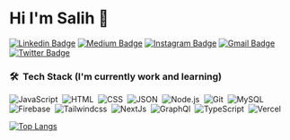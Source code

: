 # Hi I'm Salih 👋
[![Linkedin Badge](https://img.shields.io/badge/-Salih-blue?style=flat&logo=Linkedin&logoColor=white&link=https://linkedin.com/in/SalihGungormez/)](https://www.linkedin.com/in/SalihGungormez/)
[![Medium Badge](https://img.shields.io/badge/-@Salih-000000?style=flat&labelColor=000000&logo=Medium&link=https://medium.com/@salihgnrmz27)](https://medium.com/@salihgnrmz27)
[![Instagram Badge](https://img.shields.io/badge/-@Salihgngormez-purple?style=flat&logo=instagram&logoColor=white&link=https://www.instagram.com/salihgngormez/)](https://www.instagram.com/salihgngormez/)
[![Gmail Badge](https://img.shields.io/badge/-Salih-c14438?style=flat&logo=Gmail&logoColor=white&link=mailto:salihgungormez@outlook.com)](mailto:salihgungormez@outlook.com)
[![Twitter Badge](https://img.shields.io/badge/-@Hevallica-1ca0f1?style=flat&labelColor=1ca0f1&logo=twitter&logoColor=white&link=https://twitter.com/Hevallica)](https://twitter.com/Hevallica)






### 🛠 &nbsp;Tech Stack (I'm currently work and learning)

![JavaScript](https://img.shields.io/badge/-JavaScript-05122A?style=flat&logo=javascript)&nbsp;
![HTML](https://img.shields.io/badge/-HTML-05122A?style=flat&logo=HTML5)&nbsp;
![CSS](https://img.shields.io/badge/-CSS-05122A?style=flat&logo=CSS3&logoColor=1572B6)&nbsp;
![JSON](https://img.shields.io/badge/-JSON-05122A?style=flat&logo=json&logoColor=000000)&nbsp;
![Node.js](https://img.shields.io/badge/-Node.js-05122A?style=flat&logo=node.js&logoColor=339933)&nbsp;
![Git](https://img.shields.io/badge/-Git-05122A?style=flat&logo=git)&nbsp;
![MySQL](https://img.shields.io/badge/-MySQL-05122A?style=flat&logo=mysql&logoColor=4479A1)&nbsp;
![Firebase](https://img.shields.io/badge/-Firebase-05122A?style=flat&logo=firebase&logoColor=FFCA28)&nbsp;
![Tailwindcss](https://img.shields.io/badge/tailwindcss-%2338B2AC.svg?style=for-the-badge&logo=tailwind-css&logoColor=white)&nbsp;
![NextJs](https://img.shields.io/badge/nextjs-%23000000.svg?style=for-the-badge&logo=next.js&logoColor=white)&nbsp;
![GraphQl](https://img.shields.io/badge/-GraphQL-E10098?style=for-the-badge&logo=graphql)&nbsp;
![TypeScript](https://img.shields.io/badge/typescript-%23007ACC.svg?style=for-the-badge&logo=typescript&logoColor=white)&nbsp;
![Vercel](https://img.shields.io/badge/vercel-%23000000.svg?style=for-the-badge&logo=vercel&logoColor=white)&nbsp;


[![Top Langs](https://github-readme-stats.vercel.app/api/top-langs/?username=Psychep&layout=compact&text_color=daf7dc&bg_color=151515)](https://github.com/devSouvik/github-readme-stats)
